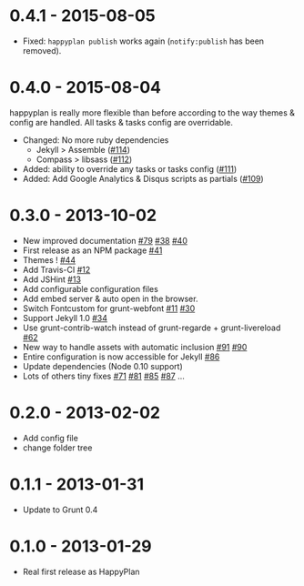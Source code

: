 # 0.4.1 - 2015-08-05

- Fixed: `happyplan publish` works again (`notify:publish` has been removed).

# 0.4.0 - 2015-08-04

happyplan is really more flexible than before according to the way themes & config are handled.
All tasks & tasks config are overridable.

- Changed: No more ruby dependencies
  - Jekyll > Assemble
  ([#114](https://github.com/happyplan/happyplan/pull/114))
  - Compass > libsass
  ([#112](https://github.com/happyplan/happyplan/pull/112))
- Added: ability to override any tasks or tasks config
([#111](https://github.com/happyplan/happyplan/pull/111))
- Added: Add Google Analytics & Disqus scripts as partials
([#109](https://github.com/happyplan/happyplan/pull/109))

# 0.3.0 - 2013-10-02

- New improved documentation [#79](https://github.com/happyplan/happyplan/issues/79) [#38](https://github.com/happyplan/happyplan/issues/38) [#40](https://github.com/happyplan/happyplan/issues/40)
- First release as an NPM package [#41](https://github.com/happyplan/happyplan/issues/41)
- Themes ! [#44 ](https://github.com/happyplan/happyplan/issues/44)
- Add Travis-CI [#12](https://github.com/happyplan/happyplan/issues/12)
- Add JSHint [#13](https://github.com/happyplan/happyplan/issues/13)
- Add configurable configuration files
- Add embed server & auto open in the browser.
- Switch Fontcustom for grunt-webfont [#11](https://github.com/happyplan/happyplan/issues/11) [#30](https://github.com/happyplan/happyplan/pull/30)
- Support Jekyll 1.0 [#34](https://github.com/happyplan/happyplan/issues/34)
- Use grunt-contrib-watch instead of grunt-regarde + grunt-livereload [#62](https://github.com/happyplan/happyplan/issues/62)
- New way to handle assets with automatic inclusion [#91](https://github.com/happyplan/happyplan/issues/91) [#90](https://github.com/happyplan/happyplan/issues/90)
- Entire configuration is now accessible for Jekyll [#86](https://github.com/happyplan/happyplan/issues/86)
- Update dependencies (Node 0.10 support)
- Lots of others tiny fixes [#71](https://github.com/happyplan/happyplan/issues/71) [#81](https://github.com/happyplan/happyplan/issues/81) [#85](https://github.com/happyplan/happyplan/issues/85) [#87](https://github.com/happyplan/happyplan/issues/87) ...

# 0.2.0 - 2013-02-02

- Add config file
- change folder tree

# 0.1.1 - 2013-01-31

- Update to Grunt 0.4

# 0.1.0 - 2013-01-29

- Real first release as HappyPlan
